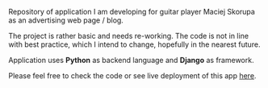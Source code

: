 Repository of application I am developing for guitar player Maciej Skorupa as an advertising web page / blog.

The project is rather basic and needs re-working. The code is not in line with best practice, which I intend to change, hopefully in the nearest future.

Application uses **Python** as backend language and **Django** as framework.

Please feel free to check the code or see live deployment of this app [here](https://mskorupa.pythonanywhere.com/).
